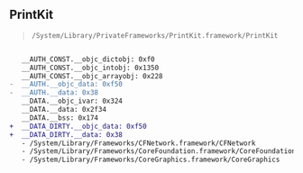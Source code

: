 ## PrintKit

> `/System/Library/PrivateFrameworks/PrintKit.framework/PrintKit`

```diff

   __AUTH_CONST.__objc_dictobj: 0xf0
   __AUTH_CONST.__objc_intobj: 0x1350
   __AUTH_CONST.__objc_arrayobj: 0x228
-  __AUTH.__objc_data: 0xf50
-  __AUTH.__data: 0x38
   __DATA.__objc_ivar: 0x324
   __DATA.__data: 0x2f34
   __DATA.__bss: 0x174
+  __DATA_DIRTY.__objc_data: 0xf50
+  __DATA_DIRTY.__data: 0x38
   - /System/Library/Frameworks/CFNetwork.framework/CFNetwork
   - /System/Library/Frameworks/CoreFoundation.framework/CoreFoundation
   - /System/Library/Frameworks/CoreGraphics.framework/CoreGraphics

```
